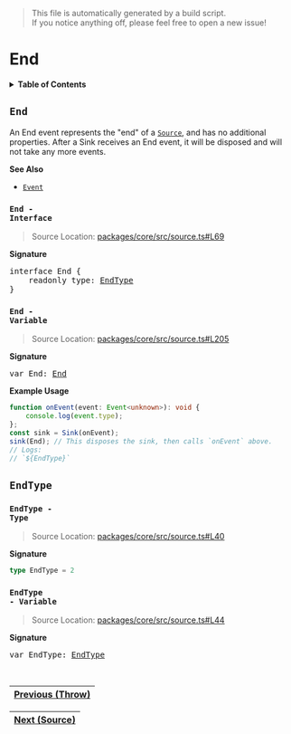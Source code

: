 > This file is automatically generated by a build script.<br>If you notice anything off, please feel free to open a new issue!

# End

<details><summary><b>Table of Contents</b></summary><br>

1. [<code>End</code>](#End) - [<code>Interface</code>](#End-Interface), [<code>Variable</code>](#End-Variable)
   1. [<code>EndType</code>](#EndType) - [<code>Type</code>](#EndType-TypeAlias), [<code>Variable</code>](#EndType-Variable)</details>

## <a name="End"></a><code>End</code>

An End event represents the &quot;end&quot; of a <code>[Source](..\/03-api-source\/00-Source.md#Source)</code>, and has no additional properties. After a Sink receives an End event, it will be disposed and will not take any more events.

<b>See Also</b>

- <code>[Event](00-Event.md#Event)</code>

### <a name="End-Interface"></a><code>End - Interface</code>

> Source Location: [packages\/core\/src\/source.ts#L69](..\/..\/packages\/core\/src\/source.ts#L69)

<b>Signature</b>

<pre>interface End {<br>    readonly type: <a href="#EndType-TypeAlias">EndType</a><br>}</pre>

### <a name="End-Variable"></a><code>End - Variable</code>

> Source Location: [packages\/core\/src\/source.ts#L205](..\/..\/packages\/core\/src\/source.ts#L205)

<b>Signature</b>

<pre>var End: <a href="#End-Interface">End</a></pre>

<b>Example Usage</b>

```ts
function onEvent(event: Event<unknown>): void {
    console.log(event.type);
};
const sink = Sink(onEvent);
sink(End); // This disposes the sink, then calls `onEvent` above.
// Logs:
// `${EndType}`
```

## <a name="EndType"></a><code>EndType</code>

### <a name="EndType-TypeAlias"></a><code>EndType - Type</code>

> Source Location: [packages\/core\/src\/source.ts#L40](..\/..\/packages\/core\/src\/source.ts#L40)

<b>Signature</b>

```ts
type EndType = 2
```

### <a name="EndType-Variable"></a><code>EndType - Variable</code>

> Source Location: [packages\/core\/src\/source.ts#L44](..\/..\/packages\/core\/src\/source.ts#L44)

<b>Signature</b>

<pre>var EndType: <a href="#EndType-TypeAlias">EndType</a></pre><br>

| [Previous \(Throw\)](02-Throw.md#readme) |
| --- |

<div align="right">

| [Next \(Source\)](..\/03-api-source\/00-Source.md#readme) |
| --- |
</div>
